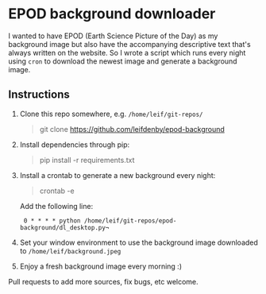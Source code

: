 # EPOD background downloader

I wanted to have EPOD (Earth Science Picture of the Day) as my background image
but also have the accompanying descriptive text that's always written on the
website. So I wrote a script which runs every night using `cron` to download
the newest image and generate a background image.

## Instructions

1. Clone this repo somewhere, e.g. `/home/leif/git-repos/`

    > git clone https://github.com/leifdenby/epod-background

2. Install dependencies through pip:

    > pip install -r requirements.txt

3. Install a crontab to generate a new background every night:

    > crontab -e

    Add the following line:

        0 * * * * python /home/leif/git-repos/epod-background/dl_desktop.py¬

4. Set your window environment to use the background image downloaded to
   `/home/leif/background.jpeg`


5. Enjoy a fresh background image every morning :)


Pull requests to add more sources, fix bugs, etc welcome.
